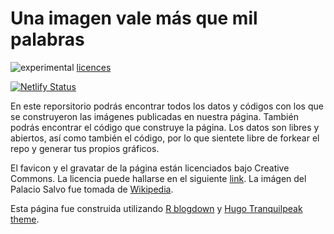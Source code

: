 # Una imagen vale más que mil palabras

![experimental](https://img.shields.io/badge/lifecycle-experimental-orange.svg) [licences](https://img.shields.io/github/license/daczarne/UnaImagen)

[![Netlify Status](https://api.netlify.com/api/v1/badges/e78c0174-3c1b-4832-8d4b-e7cab20ff756/deploy-status)](https://app.netlify.com/sites/unaimagen/deploys)

En este reporsitorio podrás encontrar todos los datos y códigos con los que se construyeron las imágenes publicadas en nuestra página. También podrás encontrar el código que construye la página. Los datos son libres y abiertos, así como también el código, por lo que sientete libre de forkear el repo y generar tus propios gráficos.

El favicon y el gravatar de la página están licenciados bajo Creative Commons. La licencia puede hallarse en el siguiente [link](https://fontawesome.com/license). La imágen del Palacio Salvo fue tomada de [Wikipedia](https://en.wikipedia.org/wiki/Palacio_Salvo).

Esta página fue construida utilizando [R blogdown](https://github.com/rstudio/blogdown) y [Hugo Tranquilpeak theme](https://github.com/kakawait/hugo-tranquilpeak-theme).
